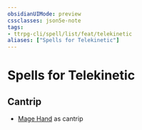 ```yaml
---
obsidianUIMode: preview
cssclasses: json5e-note
tags:
- ttrpg-cli/spell/list/feat/telekinetic
aliases: ["Spells for Telekinetic"]
---
```

# Spells for Telekinetic

## Cantrip

- [Mage Hand](mage-hand-xphb "XPHB") as cantrip